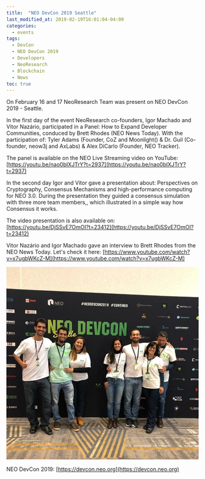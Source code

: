 ```yaml
---
title:  "NEO DevCon 2019 Seattle"
last_modified_at: 2019-02-19T16:01:04-04:00
categories:
  - events
tags:
  - DevCon
  - NEO DevCon 2019
  - Developers
  - NeoResearch
  - Blockchain
  - News
toc: true
---
```


On February 16 and 17 NeoResearch Team was present on NEO DevCon 2019 - Seattle.

In the first day of the event NeoResearch co-founders, Igor Machado and Vitor Nazário, participated in a Panel:  How to Expand Developer Communities, conduced by Brett Rhodes (NEO News Today).
With the participation of: Tyler Adams (Founder, CoZ and Moonlight() & Dr. Guil (Co-founder, neow3j and AxLabs) & Alex DiCarlo (Founder, NEO Tracker).

The panel is available on the NEO Live Streaming video on YouTube: [https://youtu.be/nao0bIXJTrY?t=2937](https://youtu.be/nao0bIXJTrY?t=2937)

In the second day Igor and Vitor gave a presentation about: Perspectives on Cryptography, Consensus Mechanisms and high-performance computing for NEO 3.0.
During the presentation they guided a consensus simulation with three more team members,, which illustrated in a simple way how Consensus it works.

The video presentation is also available on: [https://youtu.be/DjSSvE7OmOI?t=23412](https://youtu.be/DjSSvE7OmOI?t=23412)

Vitor Nazário and Igor Machado gave an interview to Brett Rhodes from the NEO News Today. Let's check it here:
[https://www.youtube.com/watch?v=x7ugbWKcZ-M](https://www.youtube.com/watch?v=x7ugbWKcZ-M)


![NeoResearchTeam](/assets/images/DevConTeam1.jpg)

NEO DevCon 2019:
[https://devcon.neo.org](https://devcon.neo.org)
